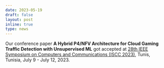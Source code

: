```yaml
---
date: 2023-05-19
draft: false
layout: post
inline: true
type: news
---
```


Our conference paper **A Hybrid P4/NFV Architecture for Cloud Gaming Traffic Detection with Unsupervised ML** got accepted at [28th IEEE Symposium on Computers and Communications (ISCC 2023)](https://2023.ieee-iscc.org/), Tunis, Tunisia, July 9 - July 12, 2023.